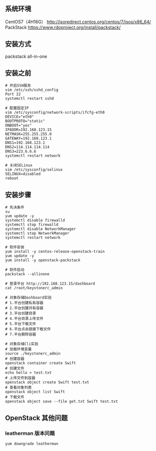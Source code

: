 ## 系统环境

CentOS7（4H16G） http://isoredirect.centos.org/centos/7/isos/x86_64/
PackStack https://www.rdoproject.org/install/packstack/

## 安装方式

packstack all-in-one

## 安装之前

```shell
# 开启SSH服务
vim /etc/ssh/sshd_config
Port 22
systemctl restart sshd

# 配置固定IP
vim /etc/sysconfig/network-scripts/ifcfg-eth0
DEVICE="eth0"
BOOTPROTO="static"
ONBOOT="yes"
IPADDR=192.168.123.15
NETMASK=255.255.255.0
GATEWAY=192.168.123.1
DNS1=192.168.123.1
DNS2=114.114.114.114
DNS3=223.6.6.6
systemctl restart network

# 关闭SELinux
vim /etc/sysconfig/selinux
SELINUX=disabled
reboot
```

## 安装步骤

```shell
# 先决条件
su
yum update -y
systemctl disable firewalld
systemctl stop firewalld
systemctl disable NetworkManager
systemctl stop NetworkManager
systemctl restart network

# 软件安装
yum install -y centos-release-openstack-train
yum update -y
yum install -y openstack-packstack

# 软件启动
packstack --allinone

# 登录平台 http://192.168.123.15/dashboard
cat /root/keystonerc_admin

# 对象存储Dashboard实验
# 1.平台创建私有容器
# 2.平台创建共有容器
# 3.平台创建目录
# 4.平台目录上传文件
# 5.平台下载文件
# 6.平台点击链接下载文件
# 7.平台删除容器

# 对象存储Cli实验
# 加载环境变量
source ./keystonerc_admin
# 创建容器
openstack container create Swift
# 创建文件
echo hello > test.txt
# 上传文件到容器
openstack object create Swift test.txt
# 查看对象列表
openstack object list Swift
# 下载文件
openstack object save --file get.txt Swift test.txt
```

## OpenStack 其他问题

### leatherman 版本问题

```shell
yum downgrade leatherman
```
